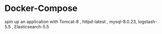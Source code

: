 # Docker-Compose
spin up an application with Tomcat-8 , httpd-latest , mysql-8.0.23, logstash-5.5 , Elasticsearch-5.5

